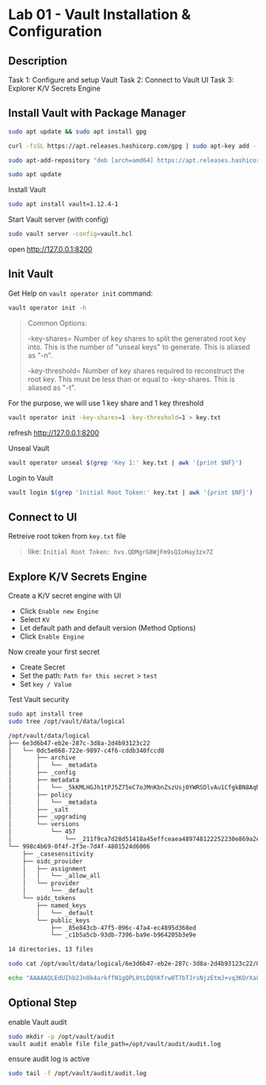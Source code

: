 # Lab 01 - Vault Installation & Configuration

<walkthrough-tutorial-duration duration="30.0"></walkthrough-tutorial-duration>

## Description

Task 1: Configure and setup Vault
Task 2: Connect to Vault UI
Task 3: Explorer K/V Secrets Engine

## Install Vault with Package Manager

```bash
sudo apt update && sudo apt install gpg

curl -fsSL https://apt.releases.hashicorp.com/gpg | sudo apt-key add -

sudo apt-add-repository "deb [arch=amd64] https://apt.releases.hashicorp.com $(lsb_release -cs) main"

sudo apt update
```

Install Vault

```bash
sudo apt install vault=1.12.4-1
```

Start Vault server (with config)

```bash
sudo vault server -config=vault.hcl
```

open http://127.0.0.1:8200

## Init Vault

Get Help on `vault operator init` command: 

```bash
vault operator init -h
```

> Common Options:
> 
>  -key-shares=<int>
>      Number of key shares to split the generated root key into. This is the
>      number of "unseal keys" to generate. This is aliased as "-n".
>
>  -key-threshold=<int>
>      Number of key shares required to reconstruct the root key. This must be
>      less than or equal to -key-shares. This is aliased as "-t".

For the purpose, we will use 1 key share and 1 key threshold

```bash
vault operator init -key-shares=1 -key-threshold=1 > key.txt
```

refresh http://127.0.0.1:8200

Unseal Vault

```bash
vault operator unseal $(grep 'Key 1:' key.txt | awk '{print $NF}')
```

Login to Vault

```bash
vault login $(grep 'Initial Root Token:' key.txt | awk '{print $NF}')
```

## Connect to UI

Retreive root token from `key.txt` file

> like: `Initial Root Token: hvs.QDMgrG8WjFm9sQIoHay3zx7Z`



## Explore K/V Secrets Engine

Create a K/V secret engine with UI

- Click `Enable new Engine`
- Select `KV`
- Let default path and default version (Method Options)
- Click `Enable Engine`

Now create your first secret

- Create Secret
- Set the path: `Path for this secret` > `test`
- Set `key / Value`

Test Vault security

```bash
sudo apt install tree
sudo tree /opt/vault/data/logical

/opt/vault/data/logical
├── 6e3d6b47-eb2e-287c-3d8a-2d4b93123c22
│   └── 0dc5e068-722e-9897-c4f6-cddb340fccd8
│       ├── archive
│       │   └── _metadata
│       ├── _config
│       ├── metadata
│       │   └── _5kKMLHGJh1tPJ5Z75eC7oJMnKbnZszUsj0YWRSDlvAu1CfgkBN8AqNHXPDMqVT
│       ├── policy
│       │   └── _metadata
│       ├── _salt
│       ├── _upgrading
│       └── versions
│           └── 457
│               └── _211f9ca7d28d51418a45effceaea489748122252230e869a2ebd1878939c0
└── 998c4b69-0f4f-2f3e-7d4f-4801524d6006
    ├── _casesensitivity
    ├── oidc_provider
    │   ├── assignment
    │   │   └── _allow_all
    │   └── provider
    │       └── _default
    └── oidc_tokens
        ├── named_keys
        │   └── _default
        └── public_keys
            ├── _85e843cb-47f5-096c-47a4-ec4895d368ed
            └── _c1b5a5cb-93db-7396-ba9e-b964205b3e9e

14 directories, 13 files

sudo cat /opt/vault/data/logical/6e3d6b47-eb2e-287c-3d8a-2d4b93123c22/0dc5e068-722e-9897-c4f6-cddb340fccd8/versions/457/_211f9ca7d28d51418a45effceaea489748122252230e869a2ebd1878939c0

echo "AAAAAQLEdUIhb2Jn0k4arkffN1gQPL0tLDQhKfrw0T7bTJrsNjzEtmJ+vq3KOrXa80KPOow1k23/xZSqzT3sYQ==" | base64 -d
```

## Optional Step

enable Vault audit

```bash
sudo mkdir -p /opt/vault/audit
vault audit enable file file_path=/opt/vault/audit/audit.log
```

ensure audit log is active

```bash
sudo tail -f /opt/vault/audit/audit.log
```

